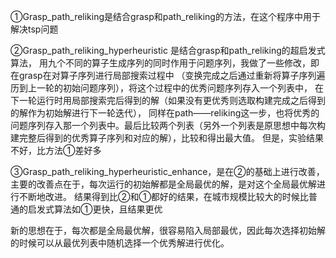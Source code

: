 ①Grasp_path_reliking是结合grasp和path_reliking的方法，在这个程序中用于解决tsp问题

②Grasp_path_reliking_hyperheuristic 是结合grasp和path_reliking的超启发式算法，
用九个不同的算子生成序列的同时作用于问题序列，我做了一些修改，即在grasp在对算子序列进行局部搜索过程中
（变换完成之后通过重新将算子序列遍历到上一轮的初始问题序列），将这个过程中的优秀问题序列存入一个列表中，
在下一轮运行时用局部搜索完后得到的解（如果没有更优秀则选取构建完成之后得到的解作为初始解进行下一轮迭代），
同样在path——reliking这一步，也将优秀的问题序列存入那一个列表中。最后比较两个列表（另外一个列表是原思想中每次构建完整后得到的优秀算子序列和对应的解），比较和得出最大值。
但是，实验结果不好，比方法①差好多

③Grasp_path_reliking_hyperheuristic_enhance，是在②的基础上进行改善，主要的改善点在于，每次运行的初始解都是全局最优的解，是对这个全局最优解进行不断地改进。
结果得到比②和①都好的结果，在城市规模比较大的时候比普通的启发式算法如①更快，且结果更优

新的思想在于，每次都是全局最优解，很容易陷入局部最优，因此每次选择初始解的时候可以从最优列表中随机选择一个优秀解进行优化。
